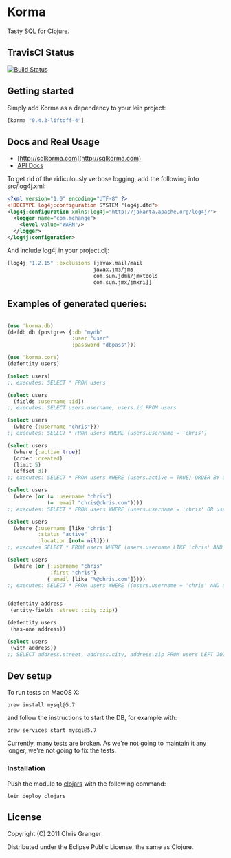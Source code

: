 # Korma

Tasty SQL for Clojure.

## TravisCI Status

[![Build Status](https://travis-ci.org/korma/Korma.png)](https://travis-ci.org/korma/Korma)

## Getting started

Simply add Korma as a dependency to your lein project:

```clojure
[korma "0.4.3-liftoff-4"]
```

## Docs and Real Usage

*   [http://sqlkorma.com](http://sqlkorma.com)
*   [API Docs](http://korma.github.com/Korma/)

To get rid of the ridiculously verbose logging, add the following into src/log4j.xml:

```xml
<?xml version="1.0" encoding="UTF-8" ?>
<!DOCTYPE log4j:configuration SYSTEM "log4j.dtd">
<log4j:configuration xmlns:log4j="http://jakarta.apache.org/log4j/">
  <logger name="com.mchange">
    <level value="WARN"/>
  </logger>
</log4j:configuration>
```

And include log4j in your project.clj:

```clojure
[log4j "1.2.15" :exclusions [javax.mail/mail
                            javax.jms/jms
                            com.sun.jdmk/jmxtools
                            com.sun.jmx/jmxri]]
```

## Examples of generated queries:

```clojure

(use 'korma.db)
(defdb db (postgres {:db "mydb"
                     :user "user"
                     :password "dbpass"}))

(use 'korma.core)
(defentity users)

(select users)
;; executes: SELECT * FROM users

(select users
  (fields :username :id))
;; executes: SELECT users.username, users.id FROM users

(select users
  (where {:username "chris"}))
;; executes: SELECT * FROM users WHERE (users.username = 'chris')

(select users
  (where {:active true})
  (order :created)
  (limit 5)
  (offset 3))
;; executes: SELECT * FROM users WHERE (users.active = TRUE) ORDER BY users.created DESC LIMIT 5 OFFSET 3

(select users
  (where (or (= :username "chris")
             (= :email "chris@chris.com"))))
;; executes: SELECT * FROM users WHERE (users.username = 'chris' OR users.email = 'chris@chris.com')

(select users
  (where {:username [like "chris"]
          :status "active"
          :location [not= nil]}))
;; executes SELECT * FROM users WHERE (users.username LIKE 'chris' AND users.status = 'active' AND users.location IS NOT NULL)

(select users
  (where (or {:username "chris"
              :first "chris"}
             {:email [like "%@chris.com"]})))
;; executes: SELECT * FROM users WHERE ((users.username = 'chris' AND users.first = 'chris') OR users.email LIKE '%@chris.com)'


(defentity address
 (entity-fields :street :city :zip))

(defentity users
 (has-one address))

(select users
 (with address))
;; SELECT address.street, address.city, address.zip FROM users LEFT JOIN address ON users.id = address.users_id

```

## Dev setup

To run tests on MacOS X:

    brew install mysql@5.7

and follow the instructions to start the DB, for example with:

    brew services start mysql@5.7

Currently, many tests are broken. As we're not going to maintain it any longer, we're not going to fix the
tests.

### Installation

Push the module to [clojars](https://clojars.org/liftoff/korma) with the following command:

    lein deploy clojars

## License

Copyright (C) 2011 Chris Granger

Distributed under the Eclipse Public License, the same as Clojure.
